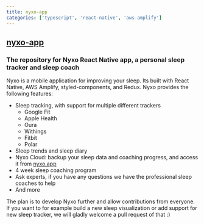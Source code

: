 ```yaml
---
title: nyxo-app
categories: ['typescript', 'react-native', 'aws-amplify']
---
```

## [nyxo-app](https://github.com/hello-nyxo/nyxo-app)

### The repository for Nyxo React Native app, a personal sleep tracker and sleep coach


Nyxo is a mobile application for improving your sleep. Its built with React Native, AWS Amplify, styled-components, and Redux. Nyxo provides the following features:

- Sleep tracking, with support for multiple different trackers
  - Google Fit
  - Apple Health
  - Oura
  - Withings
  - Fitbit
  - Polar
- Sleep trends and sleep diary
- Nyxo Cloud: backup your sleep data and coaching progress, and access it from [nyxo.app](https://nyxo.app)
- 4 week sleep coaching program
- Ask experts, if you have any questions we have the professional sleep coaches to help
- And more

The plan is to develop Nyxo further and allow contributions from everyone. If you want to for example build a new sleep visualization or add support for new sleep tracker, we will gladly welcome a pull request of that :)

